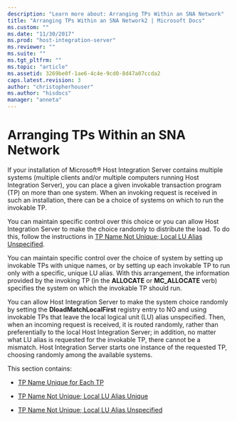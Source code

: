 ```yaml
---
description: "Learn more about: Arranging TPs Within an SNA Network"
title: "Arranging TPs Within an SNA Network2 | Microsoft Docs"
ms.custom: ""
ms.date: "11/30/2017"
ms.prod: "host-integration-server"
ms.reviewer: ""
ms.suite: ""
ms.tgt_pltfrm: ""
ms.topic: "article"
ms.assetid: 3269be0f-1ae6-4c4e-9cd0-8d47a07ccda2
caps.latest.revision: 3
author: "christopherhouser"
ms.author: "hisdocs"
manager: "anneta"
---
```

# Arranging TPs Within an SNA Network
If your installation of Microsoft® Host Integration Server contains multiple systems (multiple clients and/or multiple computers running Host Integration Server), you can place a given invokable transaction program (TP) on more than one system. When an invoking request is received in such an installation, there can be a choice of systems on which to run the invokable TP.  
  
 You can maintain specific control over this choice or you can allow Host Integration Server to make the choice randomly to distribute the load. To do this, follow the instructions in [TP Name Not Unique; Local LU Alias Unspecified](../core/tp-name-not-unique;-local-lu-alias-unspecified-sna-2.md).  
  
 You can maintain specific control over the choice of system by setting up invokable TPs with unique names, or by setting up each invokable TP to run only with a specific, unique LU alias. With this arrangement, the information provided by the invoking TP (in the **ALLOCATE** or **MC_ALLOCATE** verb) specifies the system on which the invokable TP should run.  
  
 You can allow Host Integration Server to make the system choice randomly by setting the **DloadMatchLocalFirst** registry entry to NO and using invokable TPs that leave the local logical unit (LU) alias unspecified. Then, when an incoming request is received, it is routed randomly, rather than preferentially to the local Host Integration Server; in addition, no matter what LU alias is requested for the invokable TP, there cannot be a mismatch. Host Integration Server starts one instance of the requested TP, choosing randomly among the available systems.  
  
 This section contains:  
  
-   [TP Name Unique for Each TP](../core/tp-name-unique-for-each-tp-sna-2.md)  
  
-   [TP Name Not Unique; Local LU Alias Unique](../core/tp-name-not-unique;-local-lu-alias-unique-sna-2.md)  
  
-   [TP Name Not Unique; Local LU Alias Unspecified](../core/tp-name-not-unique;-local-lu-alias-unspecified-sna-2.md)
